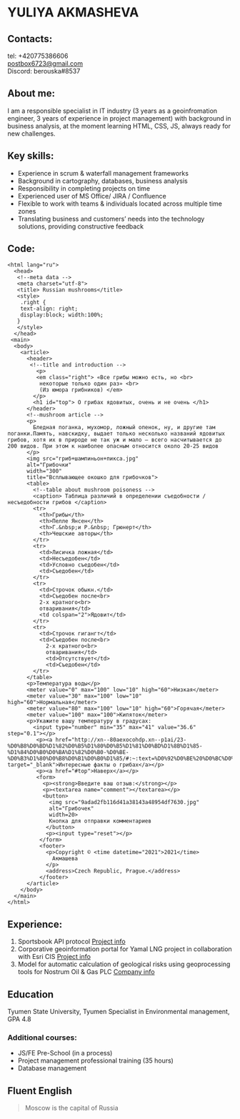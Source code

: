 # **YULIYA AKMASHEVA**

## Contacts:

tel: +420775386606  
postbox6723@gmail.com  
Discord: berouska#8537

## About me:

I am a responsible specialist in IT industry (3 years as a geoinfromation engineer, 3 years of experience in project management) with background in business analysis, at the moment learning HTML, CSS, JS, always ready for new challenges.

## Key skills:

- Experience in scrum & waterfall management frameworks
- Background in cartography, databases, business analysis
- Responsibility in completing projects on time
- Experienced user of MS Office/ JIRA / Confluence
- Flexible to work with teams & individuals located across multiple time zones
- Translating business and customers’ needs into the technology solutions, providing constructive feedback

## Code:

```<!DOCTYPE html>
<html lang="ru">
  <head>
   <!--meta data -->
   <meta charset="utf-8">
   <title> Russian mushrooms</title>
   <style>
    .right {
    text-align: right;
  	display:block; width:100%;
   }
   </style>
  </head>
 <main>
  <body>
    <article>
      <header>
       <!--title and introduction -->
         <p>
         <em class="right"> «Все грибы можно есть, но <br>
          некоторые только один раз» <br>
          (Из юмора грибников) </em>
        </p>
        <h1 id="top"> О грибах ядовитых, очень и не очень </h1>
      </header>
      <!--mushroom article -->
      <p>
        Бледная поганка, мухомор, ложный опенок, ну, и другие там поганки.Память, навскидку, выдает только несколько названий ядовитых грибов, хотя их в природе не так уж и мало – всего насчитывается до 200 видов. При этом к наиболее опасным относится около 20-25 видов
      </p>
      <img src="гриб+шампиньон+пикса.jpg"
      alt="Грибочки"
      width="300"
      title="Всплывающее окошко для грибочков">
      <table>
        <!--table about mushroom poisoness -->
        <caption> Таблица различий в определении съедобности / несъедобности грибов </caption>
        <tr>
          <th>Грибы</th>
          <th>Пелле Янсен</th>
          <th>Г.&nbsp;и Р.&nbsp; Грюнерт</th>
          <th>Чешские авторы</th>
        </tr>
        <tr>
          <td>Лисичка ложная</td>
          <td>Несъедобен</td>
          <td>Условно съедобен</td>
          <td>Съедобен</td>
        </tr>
        <tr>
          <td>Строчок обыкн.</td>
          <td>Съедобен после<br>
          2-х кратного<br>
          отваривания</td>
          <td colspan="2">Ядовит</td>
        </tr>
        <tr>
          <td>Строчок гигангт</td>
          <td>Съедобен после<br>
            2-х кратного<br>
            отваривания</td>
            <td>Отсутствует</td>
            <td>Съедобен</td>
        </tr>
      </table>
      <p>Температура воды</p>
      <meter value="0" max="100" low="10" high="60">Низкая</meter>
      <meter value="30" max="100" low="10" high="60">Нормальная</meter>
      <meter value="80" max="100" low="10" high="60">Горячая</meter>
      <meter value="100" max="100">Кипяток</meter>
      <p>Укажите вашу температуру в градусах:
        <input type="number" min="35" max="41" value="36.6" step="0.1"></p>
         <p><a href="http://xn--80aexocohdp.xn--p1ai/23-%D0%B8%D0%BD%D1%82%D0%B5%D1%80%D0%B5%D1%81%D0%BD%D1%8B%D1%85-%D1%84%D0%B0%D0%BA%D1%82%D0%B0-%D0%BE-%D0%B3%D1%80%D0%B8%D0%B1%D0%B0%D1%85/#:~:text=%D0%92%D0%BE%20%D0%BC%D0%BD%D0%BE%D0%B3%D0%B8%D1%85%20%D1%81%D1%82%D1%80%D0%B0%D0%BD%D0%B0%D1%85%20%D0%B2%20%D0%BF%D0%B8%D1%89%D1%83,%D0%B2%D1%8B%D0%B6%D0%B8%D0%BB%D0%B8%20%D0%B2%20%D1%80%D0%B0%D0%B9%D0%BE%D0%BD%D0%B5%20%D1%87%D0%B5%D1%80%D0%BD%D0%BE%D0%B1%D1%8B%D0%BB%D1%8C%D1%81%D0%BA%D0%BE%D0%B9%20%D0%B0%D0%B2%D0%B0%D1%80%D0%B8%D0%B8." target="_blank">Интересные факты о грибах</a></p>
         <p><a href="#top">Наверх</a></p>
         <form>
           <p><strong>Введите ваш отзыв:</strong></p>
           <p><textarea name="comment"></textarea></p>
           <button>
             <img src="9adad2fb116d41a38143a48954df7630.jpg"
             alt="Грибочек"
             width=20>
             Кнопка для отправки комментариев
            </button>
            <p><input type="reset"></p>
          </form>
          <footer>
            <p>Copyright © <time datetime="2021">2021</time>
              Акмашева
            </p>
            <address>Czech Republic, Prague.</address>
          </footer>
      </article>
    </body>
  </main>
</html>
```

## Experience:

1. Sportsbook API protocol [Project info](https://slotegrator.pro/sportegrator.html)
2. Corporative geoinformation portal for Yamal LNG project in collaboration with Esri CIS [Project info](http://yamallng.ru/en/)
3. Model for automatic calculation of geological risks using geoprocessing tools for Nostrum Oil & Gas PLC [Company info](https://www.nostrumoilandgas.com/)

## Education

Tyumen State University, Tyumen
Specialist in Environmental management, GPA 4.8

### Additional courses:

- JS/FE Pre-School (in a process)
- Project management professional training (35 hours)
- Database management

## Fluent English

> Moscow is the capital of Russia
